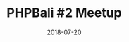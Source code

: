 ---
extends: _layouts.event
type: meetup
title: "PHPBali #2 Meetup"
description: Pada meetup kedua PHPBali, kita akan membahas gaya ngoding (Coding Style) di PHP dalam menyelesaikan project dan kegunaannya dari seorang web developer profesional yang telah menggunakan PHP lebih dari 10 tahun. Meetup ini **GRATIS** dan terbuka untuk umum.
datetime: 20 Juli 2018 18:00 - 20:00 WITA
date: 2018-07-20
location:
    name: Kembali Innovation Hub
    address: Kembali Innovation Hub, Jalan Sunset Road, Seminyak, Badung Regency, Bali, Indonesia
topics:
    - name: Gaya Ngoding di PHP Jaman Now
      desc: Steeven adalah seorang Web Developer dari Bandung yang sudah menggunakan PHP lebih dari 10 tahun. Dari pengalaman tersebut beliau membuat sebuah framework PHP sendiri yang bernama O2System Framework. Pada meetup kedua PHPBali, beliau akan membagikan tips seputar gaya ngoding (coding style) di PHP dan kegunaannya dalam dunia kerja atau membuat proyek.
      speakers:
        - name: Steeven Adrian Salim
          avatar: https://avatars.githubusercontent.com/u/218405?v=4
---